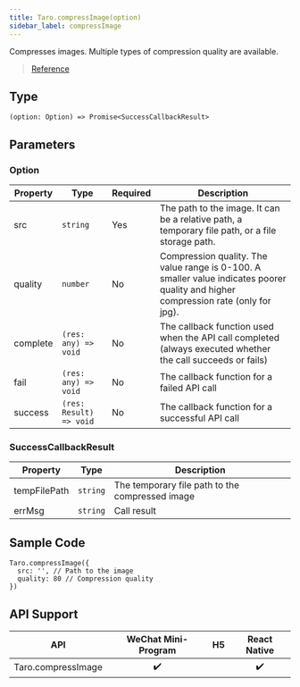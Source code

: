 ```yaml
---
title: Taro.compressImage(option)
sidebar_label: compressImage
---
```


Compresses images. Multiple types of compression quality are available.

> [Reference](https://developers.weixin.qq.com/miniprogram/en/dev/api/media/image/wx.compressImage.html)

## Type

```tsx
(option: Option) => Promise<SuccessCallbackResult>
```

## Parameters

### Option

<table>
  <thead>
    <tr>
      <th>Property</th>
      <th>Type</th>
      <th style={{ textAlign: "center"}}>Required</th>
      <th>Description</th>
    </tr>
  </thead>
  <tbody>
    <tr>
      <td>src</td>
      <td><code>string</code></td>
      <td style={{ textAlign: "center"}}>Yes</td>
      <td>The path to the image. It can be a relative path, a temporary file path, or a file storage path.</td>
    </tr>
    <tr>
      <td>quality</td>
      <td><code>number</code></td>
      <td style={{ textAlign: "center"}}>No</td>
      <td>Compression quality. The value range is 0-100. A smaller value indicates poorer quality and higher compression rate (only for jpg).</td>
    </tr>
    <tr>
      <td>complete</td>
      <td><code>(res: any) =&gt; void</code></td>
      <td style={{ textAlign: "center"}}>No</td>
      <td>The callback function used when the API call completed (always executed whether the call succeeds or fails)</td>
    </tr>
    <tr>
      <td>fail</td>
      <td><code>(res: any) =&gt; void</code></td>
      <td style={{ textAlign: "center"}}>No</td>
      <td>The callback function for a failed API call</td>
    </tr>
    <tr>
      <td>success</td>
      <td><code>(res: Result) =&gt; void</code></td>
      <td style={{ textAlign: "center"}}>No</td>
      <td>The callback function for a successful API call</td>
    </tr>
  </tbody>
</table>

### SuccessCallbackResult

<table>
  <thead>
    <tr>
      <th>Property</th>
      <th>Type</th>
      <th>Description</th>
    </tr>
  </thead>
  <tbody>
    <tr>
      <td>tempFilePath</td>
      <td><code>string</code></td>
      <td>The temporary file path to the compressed image</td>
    </tr>
    <tr>
      <td>errMsg</td>
      <td><code>string</code></td>
      <td>Call result</td>
    </tr>
  </tbody>
</table>

## Sample Code

```tsx
Taro.compressImage({
  src: '', // Path to the image
  quality: 80 // Compression quality
})
```

## API Support

| API | WeChat Mini-Program | H5 | React Native |
| :---: | :---: | :---: | :---: |
| Taro.compressImage | ✔️ |  | ✔️ |
